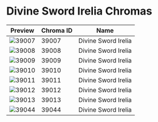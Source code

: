 # Divine Sword Irelia Chromas



| Preview | Chroma ID | Name |
|---------|-----------|------|
| ![39007](https://raw.communitydragon.org/latest/plugins/rcp-be-lol-game-data/global/default/v1/champion-chroma-images/39/39007.png) | 39007 | Divine Sword Irelia |
| ![39008](https://raw.communitydragon.org/latest/plugins/rcp-be-lol-game-data/global/default/v1/champion-chroma-images/39/39008.png) | 39008 | Divine Sword Irelia |
| ![39009](https://raw.communitydragon.org/latest/plugins/rcp-be-lol-game-data/global/default/v1/champion-chroma-images/39/39009.png) | 39009 | Divine Sword Irelia |
| ![39010](https://raw.communitydragon.org/latest/plugins/rcp-be-lol-game-data/global/default/v1/champion-chroma-images/39/39010.png) | 39010 | Divine Sword Irelia |
| ![39011](https://raw.communitydragon.org/latest/plugins/rcp-be-lol-game-data/global/default/v1/champion-chroma-images/39/39011.png) | 39011 | Divine Sword Irelia |
| ![39012](https://raw.communitydragon.org/latest/plugins/rcp-be-lol-game-data/global/default/v1/champion-chroma-images/39/39012.png) | 39012 | Divine Sword Irelia |
| ![39013](https://raw.communitydragon.org/latest/plugins/rcp-be-lol-game-data/global/default/v1/champion-chroma-images/39/39013.png) | 39013 | Divine Sword Irelia |
| ![39044](https://raw.communitydragon.org/latest/plugins/rcp-be-lol-game-data/global/default/v1/champion-chroma-images/39/39044.png) | 39044 | Divine Sword Irelia |